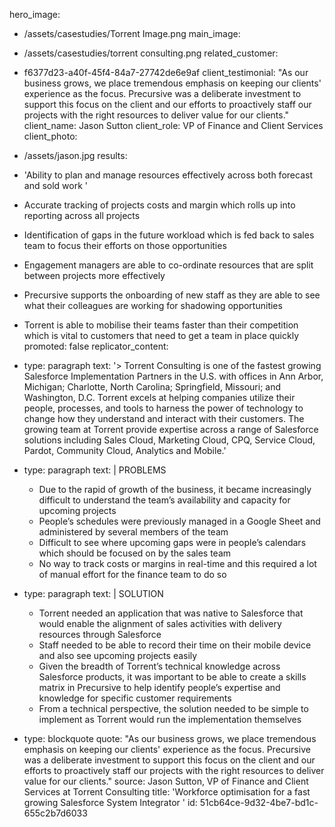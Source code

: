 hero_image:
  - /assets/casestudies/Torrent Image.png
main_image:
  - /assets/casestudies/torrent consulting.png
related_customer:
  - f6377d23-a40f-45f4-84a7-27742de6e9af
client_testimonial: "As our business grows, we place tremendous emphasis on keeping our clients' experience as the focus. Precursive was a deliberate investment to support this focus on the client and our efforts to proactively staff our projects with the right resources to deliver value for our clients."
client_name: Jason Sutton
client_role: VP of Finance and Client Services
client_photo:
  - /assets/jason.jpg
results:
  - 'Ability to plan and manage resources effectively across both forecast and sold work '
  - Accurate tracking of projects costs and margin which rolls up into reporting across all projects
  - >
    Identification of gaps in the future workload which is fed back to sales team to focus their efforts
    on those opportunities
  - >
    Engagement managers are able to co-ordinate resources that are split between projects more
    effectively
  - >
    Precursive supports the onboarding of new staff as they are able to see what their colleagues are
    working for shadowing opportunities
  - >
    Torrent is able to mobilise their teams faster than their competition which is vital to customers
    that need to get a team in place quickly
promoted: false
replicator_content:
  - 
    type: paragraph
    text: '> Torrent Consulting is one of the fastest growing Salesforce Implementation Partners in the U.S. with offices in Ann Arbor, Michigan; Charlotte, North Carolina; Springfield, Missouri; and Washington, D.C. Torrent excels at helping companies utilize their people, processes, and tools to harness the power of technology to change how they understand and interact with their customers. The growing team at Torrent provide expertise across a range of Salesforce solutions including Sales Cloud, Marketing Cloud, CPQ, Service Cloud, Pardot, Community Cloud, Analytics and Mobile.'
  - 
    type: paragraph
    text: |
      PROBLEMS
      
      + Due to the rapid of growth of the business, it became increasingly difficult to understand the team’s availability and capacity for upcoming projects
      + People’s schedules were previously managed in a Google Sheet and administered by several members of the team
      + Difficult to see where upcoming gaps were in people’s calendars which should be focused on by the sales team
      + No way to track costs or margins in real-time and this required a lot of manual effort for the finance team to do so
  - 
    type: paragraph
    text: |
      SOLUTION
      
      + Torrent needed an application that was native to Salesforce that would enable the alignment of sales activities with delivery resources through Salesforce
      + Staff needed to be able to record their time on their mobile device and also see upcoming projects easily
      + Given the breadth of Torrent’s technical knowledge across Salesforce products, it was important to be able to create a skills matrix in Precursive to help identify people’s expertise and knowledge for specific customer requirements
      + From a technical perspective, the solution needed to be simple to implement as Torrent would run the implementation themselves
  - 
    type: blockquote
    quote: "As our business grows, we place tremendous emphasis on keeping our clients' experience as the focus. Precursive was a deliberate investment to support this focus on the client and our efforts to proactively staff our projects with the right resources to deliver value for our clients."
    source: Jason Sutton, VP of Finance and Client Services at Torrent Consulting
title: 'Workforce optimisation for a fast growing Salesforce System Integrator '
id: 51cb64ce-9d32-4be7-bd1c-655c2b7d6033
